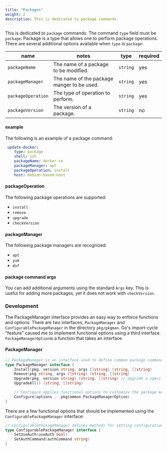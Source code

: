 ```yaml
---
title: "Packages"
weight: 2
description: This is dedicated to package commands.
---
```


This is dedicated to `package` commands. The command `type` field must be `package`. Package is a type that allows one to perform package operations. There are several additional options available when `type` is `package`:

| name | notes | type | required |
| --- | --- | --- | --- |
| `packageName` | The name of a package to be modified. | `string` | yes |
| `packageManager` | The name of the package manger to be used. | `string` | yes |
| `packageOperation` | The type of operation to perform. | `string` | yes |
| `packageVersion` | The version of a package. | `string` | no |


#### example

The following is an example of a package command:

```yaml
 update-docker:
    type: package
    shell: zsh
    packageName: docker-ce
    packageManager: apt
    packageOperation: install
    host: debian-based-host
```

#### packageOperation

The following package operations are supported:

- `install`
- `remove`
- `upgrade`
- `checkVersion`

#### packageManager

The following package managers are recognized:

- `apt`
- `yum`
- `dnf`

#### package command args

You can add additional arguments using the standard `Args` key. This is useful for adding more packages, yet it does not work with `checkVersion`.

### Development

The PackageManager interface provides an easy way to enforce functions and options. There are two interfaces, `PackageManager` and `ConfigurablePackageManager` in the directory `pkg/pkgman`. Go's import-cycle "feature" caused me to implement functional options using a third interface. `PackageManagerOption`is a function that takes an interface.

#### PackageManager

```go
// PackageManager is an interface used to define common package commands. This shall be implemented by every package.
type PackageManager interface {
	Install(pkg, version string, args []string) (string, []string)
	Remove(pkg string, args []string) (string, []string)
	Upgrade(pkg, version string) (string, []string) // Upgrade a specific package
	UpgradeAll() (string, []string)

	// Configure applies functional options to customize the package manager.
	Configure(options ...pkgcommon.PackageManagerOption)
}
```

There are a few functional options that should be implemented using the `ConfigurablePackageManager` interface:

```go
// ConfigurablePackageManager defines methods for setting configuration options.
type ConfigurablePackageManager interface {
	SetUseAuth(useAuth bool)
	SetAuthCommand(authCommand string)
}
```